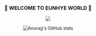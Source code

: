 <!--메인 이미지--->
<h3 align="center">🐣 WELCOME TO EUNHYE WORLD 🐣</h3>
<div align="center">
  <img src="https://mblogvideo-phinf.pstatic.net/MjAyNDA1MTBfMjE2/MDAxNzE1MzMyMTgzNDUx.lkKnk3O6N36NpvxyYioMaR3b1TgGpVQqlgfmO93jtBEg.7RQsBdLmh4OPVEzTu5M5zp14X0sC9wpwOgRuaGtgN0Qg.GIF/welcome_to_(1).gif?type=mp4w800"/>
  
![Anurag's GitHub stats](https://github-readme-stats.vercel.app/api?username=dmsgpk237&show_icons=true&theme=radical)
</div>



